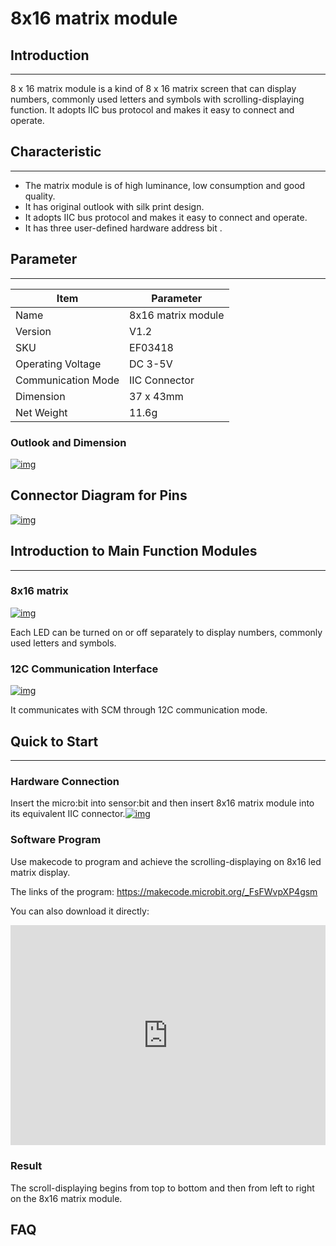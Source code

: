 # 8x16 matrix module

##  Introduction

------

8 x 16 matrix module is a kind of 8 x 16 matrix screen that can display numbers, commonly used letters and symbols with scrolling-displaying function. It adopts IIC bus protocol and makes it easy to connect and operate.

## Characteristic

------

- The matrix module is of high luminance, low consumption and good quality.
- It has original outlook with silk print design.
- It adopts IIC bus protocol and makes it easy to connect and operate.
- It has three user-defined hardware address bit .

## Parameter

------

| Item               | Parameter          |
| ------------------ | ------------------ |
| Name               | 8x16 matrix module |
| Version            | V1.2               |
| SKU                | EF03418            |
| Operating Voltage  | DC 3-5V            |
| Communication Mode | IIC Connector      |
| Dimension          | 37 x 43mm          |
| Net Weight         | 11.6g              |

### Outlook and Dimension

[![img](https://camo.githubusercontent.com/6c755db5c526672fcc67b12653d60c2e12f2993c/68747470733a2f2f692e696d6775722e636f6d2f45434d357747562e706e67)](https://camo.githubusercontent.com/6c755db5c526672fcc67b12653d60c2e12f2993c/68747470733a2f2f692e696d6775722e636f6d2f45434d357747562e706e67)

## Connector Diagram for Pins

[![img](https://camo.githubusercontent.com/5c37fab4d068c788cee54ac92dceed27608f4653/68747470733a2f2f692e696d6775722e636f6d2f6c467a6d5531442e706e67)](https://camo.githubusercontent.com/5c37fab4d068c788cee54ac92dceed27608f4653/68747470733a2f2f692e696d6775722e636f6d2f6c467a6d5531442e706e67)

## Introduction to Main Function Modules

------

###  8x16 matrix

[![img](https://camo.githubusercontent.com/718ac7000f2355134e40f3148043c4814cc7f85b/68747470733a2f2f692e696d6775722e636f6d2f56644a4d515a4d2e706e67)](https://camo.githubusercontent.com/718ac7000f2355134e40f3148043c4814cc7f85b/68747470733a2f2f692e696d6775722e636f6d2f56644a4d515a4d2e706e67) 

Each LED can be turned on or off separately to display numbers, commonly used letters and symbols.

### 12C Communication Interface 

[![img](https://camo.githubusercontent.com/be79cc35ed8df51deb67928c23984482425ed00b/68747470733a2f2f692e696d6775722e636f6d2f673932706852332e706e67)](https://camo.githubusercontent.com/be79cc35ed8df51deb67928c23984482425ed00b/68747470733a2f2f692e696d6775722e636f6d2f673932706852332e706e67) 

It communicates with SCM through 12C communication mode.

## Quick to Start

------

### Hardware Connection

Insert the micro:bit into sensor:bit and then insert 8x16 matrix module into its equivalent IIC connector.[![img](https://camo.githubusercontent.com/0e91bc3019d4bdcf64feb2a7f8e9d4029fb2ac0e/68747470733a2f2f692e696d6775722e636f6d2f7957414b79764f2e6a7067)](https://camo.githubusercontent.com/0e91bc3019d4bdcf64feb2a7f8e9d4029fb2ac0e/68747470733a2f2f692e696d6775722e636f6d2f7957414b79764f2e6a7067)

### Software Program

Use makecode to program and achieve the scrolling-displaying on 8x16 led matrix display. 

The links of the program: <https://makecode.microbit.org/_FsFWvpXP4gsm>

You can also download it directly:

<div style="position:relative;height:0;padding-bottom:70%;overflow:hidden;"><iframe style="position:absolute;top:0;left:0;width:100%;height:100%;" src="https://makecode.microbit.org/#pub:_R8RbWkh6pTP0" frameborder="0" sandbox="allow-popups allow-forms allow-scripts allow-same-origin"></iframe></div>

### Result

The scroll-displaying begins from top to bottom and then from left to right on the 8x16 matrix module.

## FAQ
